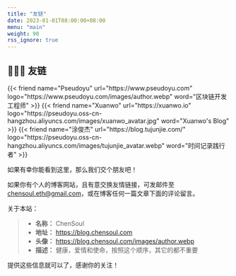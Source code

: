 ```yaml
---
title: "友链"
date: 2023-01-01T08:00:00+08:00
menu: "main"
weight: 90
rss_ignore: true
---
```


## 👨🏻‍💻 友链

<div class="flink" id="article-container">
    <div class="friend-list-div" >
    {{< friend name="Pseudoyu" url="https://www.pseudoyu.com" logo="https://www.pseudoyu.com/images/author.webp" word="区块链开发工程师" >}}
    {{< friend name="Xuanwo" url="https://xuanwo.io" logo="https://pseudoyu.oss-cn-hangzhou.aliyuncs.com/images/xuanwo_avatar.jpg" word="Xuanwo's Blog" >}}
    {{< friend name="涂俊杰" url="https://blog.tujunjie.com/" logo="https://pseudoyu.oss-cn-hangzhou.aliyuncs.com/images/tujunjie_avatar.webp" word="时间记录践行者" >}}
    </div>
</div>


如果有幸你能看到这里，那么我们交个朋友吧！

如果你有个人的博客网站，且有意交换友情链接，可发邮件至 chensoul.eth@gmail.com，或在博客任何一篇文章下面的评论留言。



关于本站：

> - **名称：** ChenSoul
> - **地址：** https://blog.chensoul.com
> - **头像：** https://blog.chensoul.com/images/author.webp
> - **描述：** 健康，爱情和使命，按照这个顺序，其它的都不重要



提供这些信息就可以了，感谢你的关注！

